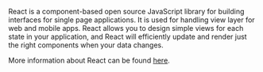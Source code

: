 React is a component-based open source JavaScript library for building interfaces for single page applications. It is used for handling view layer for web and mobile apps. React allows you to design simple views for each state in your application, and React will efficiently update and render just the right components when your data changes.

More information about React can be found [here](https://reactjs.org).
